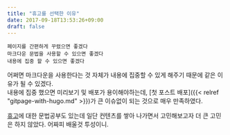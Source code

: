 ```yaml
---
title: "휴고를 선택한 이유"
date: 2017-09-18T13:53:26+09:00
draft: false
---
```

```
페이지를 간편하게 꾸렸으면 좋겠다
마크다운 문법을 사용할 수 있으면 좋겠다
내용에 집중 할 수 있으면 좋겠다
```

어쩌면 마크다운을 사용한다는 것 자체가 내용에 집중할 수 있게 해주기 때문에 같은 이유가 될 수 있겠다.  
내용에 집중 했으면 미리보기 및 배포가 용이해야하는데, [첫 포스트 배포]({{< relref "gitpage-with-hugo.md" >}})가 큰 이슈없이 되는 것으로 매우 만족하였다.

[휴고](https://gohugo.io)에 대한 문법공부도 있는데 일단 컨텐츠를 쌓아 나가면서 고민해보고자 더 큰 고민은 하지 않았다. 어짜피 배울것 투성이니.

